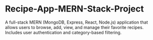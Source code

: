 # Recipe-App-MERN-Stack-Project
A full-stack MERN (MongoDB, Express, React, Node.js) application that allows users to browse, add, view, and manage their favorite recipes. Includes user authentication and category-based filtering.
